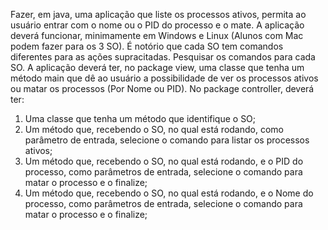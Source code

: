 Fazer, em java, uma aplicação que liste os processos ativos, permita ao
usuário entrar com o nome ou o PID do processo e o mate.
A aplicação deverá funcionar, minimamente em Windows e Linux (Alunos
com Mac podem fazer para os 3 SO).
É notório que cada SO tem comandos diferentes para as ações
supracitadas. Pesquisar os comandos para cada SO.
A aplicação deverá ter, no package view, uma classe que tenha um método
main que dê ao usuário a possibilidade de ver os processos ativos ou matar
os processos (Por Nome ou PID).
No package controller, deverá ter:
1) Uma classe que tenha um método que identifique o SO;
2) Um método que, recebendo o SO, no qual está rodando, como
parâmetro de entrada, selecione o comando para listar os processos
ativos;
3) Um método que, recebendo o SO, no qual está rodando, e o PID do
processo, como parâmetros de entrada, selecione o comando para
matar o processo e o finalize;
4) Um método que, recebendo o SO, no qual está rodando, e o Nome
do processo, como parâmetros de entrada, selecione o comando
para matar o processo e o finalize;
